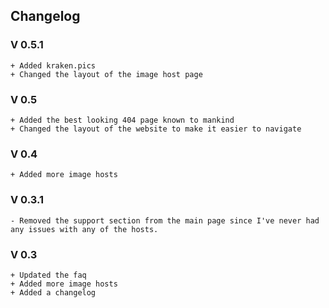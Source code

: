 ## Changelog

### V 0.5.1

```
+ Added kraken.pics
+ Changed the layout of the image host page
```

### V 0.5

```
+ Added the best looking 404 page known to mankind
+ Changed the layout of the website to make it easier to navigate
```

### V 0.4

```
+ Added more image hosts
```

### V 0.3.1

```
- Removed the support section from the main page since I've never had any issues with any of the hosts.
```

### V 0.3

```
+ Updated the faq
+ Added more image hosts
+ Added a changelog
```
